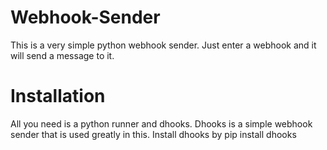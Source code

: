 # Webhook-Sender
This is a very simple python webhook sender. Just enter a webhook and it will send a message to it.

#  Installation
All you need is a python runner and dhooks. Dhooks is a simple webhook sender that is used greatly in this.
Install dhooks by pip install dhooks
